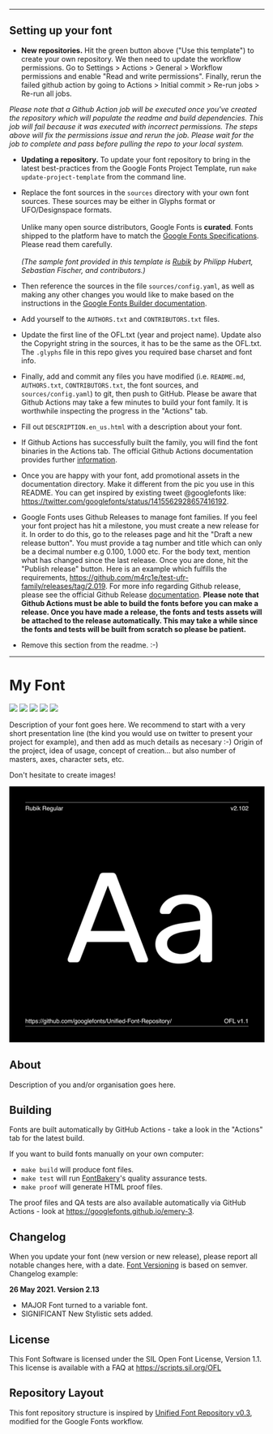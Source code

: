 ----

## Setting up your font

* **New repositories.** Hit the green button above ("Use this template") to create your own repository. We then need to update the workflow permissions. Go to Settings > Actions > General > Workflow permissions and enable "Read and write permissions". Finally, rerun the failed github action by going to Actions > Initial commit > Re-run jobs > Re-run all jobs.

*Please note that a Github Action job will be executed once you've created the repository which will populate the readme and build dependencies. This job will fail because it was executed with incorrect permissions. The steps above will fix the permissions issue and rerun the job. Please wait for the job to complete and pass before pulling the repo to your local system.*

* **Updating a repository.** To update your font repository to bring in the latest best-practices from the Google Fonts Project Template, run `make update-project-template` from the command line.

* Replace the font sources in the `sources` directory with your own font sources. These sources may be either in Glyphs format or UFO/Designspace formats.\
\
Unlike many open source distributors, Google Fonts is **curated**. Fonts shipped to the platform have to match the [Google Fonts Specifications](https://github.com/googlefonts/gf-docs/tree/main/Spec). Please read them carefully.\
\
*(The sample font provided in this template is [Rubik](https://github.com/googlefonts/rubik/) by Philipp Hubert, Sebastian Fischer, and contributors.)*

* Then reference the sources in the file `sources/config.yaml`, as well as making any other changes you would like to make based on the instructions in the [Google Fonts Builder documentation](https://github.com/googlefonts/gftools/blob/main/Lib/gftools/builder/__init__.py).


* Add yourself to the `AUTHORS.txt` and `CONTRIBUTORS.txt` files.

* Update the first line of the OFL.txt (year and project name). Update also the Copyright string in the sources, it has to be the same as the OFL.txt. The `.glyphs` file in this repo gives you required base charset and font info.

* Finally, add and commit any files you have modified (i.e. `README.md`, `AUTHORS.txt`, `CONTRIBUTORS.txt`, the font sources, and `sources/config.yaml`) to git, then push to GitHub. Please be aware that Github Actions may take a few minutes to build your font family. It is worthwhile inspecting the progress in the "Actions" tab.

* Fill out `DESCRIPTION.en_us.html` with a description about your font.

* If Github Actions has successfully built the family, you will find the font binaries in the Actions tab. The official Github Actions documentation provides further [information](https://docs.github.com/en/actions/managing-workflow-runs/downloading-workflow-artifacts).

* Once you are happy with your font, add promotional assets in the documentation directory. Make it different from the pic you use in this README. You can get inspired by existing tweet @googlefonts like: https://twitter.com/googlefonts/status/1415562928657416192.

* Google Fonts uses Github Releases to manage font families. If you feel your font project has hit a milestone, you must create a new release for it. In order to do this, go to the releases page and hit the "Draft a new release button". You must provide a tag number and title which can only be a decimal number e.g 0.100, 1.000 etc. For the body text, mention what has changed since the last release. Once you are done, hit the "Publish release" button. Here is an example which fulfills the requirements, https://github.com/m4rc1e/test-ufr-family/releases/tag/2.019. For more info regarding Github release, please see the official Github Release [documentation](https://docs.github.com/en/repositories/releasing-projects-on-github/managing-releases-in-a-repository). **Please note that Github Actions must be able to build the fonts before you can make a release. Once you have made a release, the fonts and tests assets will be attached to the release automatically. This may take a while since the fonts and tests will be built from scratch so please be patient.**

* Remove this section from the readme. :-)
----


# My Font

[![][Fontbakery]](https://googlefonts.github.io/emery-3/fontbakery/fontbakery-report.html)
[![][Universal]](https://googlefonts.github.io/emery-3/fontbakery/fontbakery-report.html)
[![][GF Profile]](https://googlefonts.github.io/emery-3/fontbakery/fontbakery-report.html)
[![][Outline Correctness]](https://googlefonts.github.io/emery-3/fontbakery/fontbakery-report.html)
[![][Shaping]](https://googlefonts.github.io/emery-3/fontbakery/fontbakery-report.html)

[Fontbakery]: https://img.shields.io/endpoint?url=https%3A%2F%2Fraw.githubusercontent.com%2Fgooglefonts%2Femery-3%2Fgh-pages%2Fbadges%2Foverall.json
[GF Profile]: https://img.shields.io/endpoint?url=https%3A%2F%2Fraw.githubusercontent.com%2Fgooglefonts%2Femery-3%2Fgh-pages%2Fbadges%2FGoogleFonts.json
[Outline Correctness]: https://img.shields.io/endpoint?url=https%3A%2F%2Fraw.githubusercontent.com%2Fgooglefonts%2Femery-3%2Fgh-pages%2Fbadges%2FOutlineCorrectnessChecks.json
[Shaping]: https://img.shields.io/endpoint?url=https%3A%2F%2Fraw.githubusercontent.com%2Fgooglefonts%2Femery-3%2Fgh-pages%2Fbadges%2FShapingChecks.json
[Universal]: https://img.shields.io/endpoint?url=https%3A%2F%2Fraw.githubusercontent.com%2Fgooglefonts%2Femery-3%2Fgh-pages%2Fbadges%2FUniversal.json

Description of your font goes here. We recommend to start with a very short presentation line (the kind you would use on twitter to present your project for example), and then add as much details as necesary :-) Origin of the project, idea of usage, concept of creation… but also number of masters, axes, character sets, etc.

Don't hesitate to create images!

![Sample Image](documentation/image1.png)

## About

Description of you and/or organisation goes here.

## Building

Fonts are built automatically by GitHub Actions - take a look in the "Actions" tab for the latest build.

If you want to build fonts manually on your own computer:

* `make build` will produce font files.
* `make test` will run [FontBakery](https://github.com/googlefonts/fontbakery)'s quality assurance tests.
* `make proof` will generate HTML proof files.

The proof files and QA tests are also available automatically via GitHub Actions - look at https://googlefonts.github.io/emery-3.

## Changelog

When you update your font (new version or new release), please report all notable changes here, with a date.
[Font Versioning](https://github.com/googlefonts/gf-docs/tree/main/Spec#font-versioning) is based on semver. 
Changelog example:

**26 May 2021. Version 2.13**
- MAJOR Font turned to a variable font.
- SIGNIFICANT New Stylistic sets added.

## License

This Font Software is licensed under the SIL Open Font License, Version 1.1.
This license is available with a FAQ at
https://scripts.sil.org/OFL

## Repository Layout

This font repository structure is inspired by [Unified Font Repository v0.3](https://github.com/unified-font-repository/Unified-Font-Repository), modified for the Google Fonts workflow.
